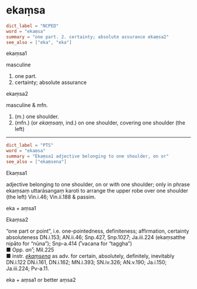 # ekaṃsa

``` toml
dict_label = "NCPED"
word = "ekaṃsa"
summary = "one part. 2. certainty; absolute assurance ekaṃsa2"
see_also = ["eka", "eka"]
```

ekaṃsa1

masculine

1. one part.
2. certainty; absolute assurance

ekaṃsa2

masculine & mfn.

1. (m.) one shoulder.
2. (mfn.) (or *ekaṃsaṃ*, ind.) on one shoulder, covering one shoulder (the left)

--------------------

``` toml
dict_label = "PTS"
word = "ekaṃsa"
summary = "Ekaṃsa1 adjective belonging to one shoulder, on or"
see_also = ["ekaṃsena"]
```

Ekaṃsa1

adjective belonging to one shoulder, on or with one shoulder; only in phṛase ekaṃsaṃ uttarāsangaṃ karoti to arrange the upper robe over one shoulder (the left) Vin.i.46; Vin.ii.188 & passim.

eka \+ aṃsa1

Ekaṃsa2

“one part or point”, i.e. one\-pointedness, definiteness; affirmation, certainty absoluteness DN.i.153; AN.ii.46; Snp.427, Snp.1027; Ja.iii.224 (ekaṃsatthe nipāto for “nūna”); Snp\-a.414 (˚vacana for “taggha”)  
■ Opp. *an˚*; Mil.225  
■ instr. *[ekaṃsena](ekaṃsena.md)* as adv. for certain, absolutely, definitely, inevitably DN.i.122 DN.i.161, DN.i.162; MN.i.393; SN.iv.326; AN.v.190; Ja.i.150; Ja.iii.224; Pv\-a.11.

eka \+ aṃsa1 or better aṃsa2


